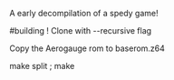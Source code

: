 A early decompilation of a spedy game!

#building !
Clone with --recursive flag

Copy the Aerogauge rom to baserom.z64

make split ; make 

